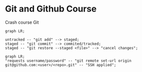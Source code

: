 # Git and Github Course

Crash course Git

```mermaid
graph LR;

untracked -- "git add" --> staged;
staged -- "git commit" --> commited/tracked;
staged -- "git restore --staged <file>" --> "cancel changes";

```

```mermaid
graph LR;
"requests username/password" -- "git remote set-url origin git@github.com:<user>/<repo>.git" -- "SSH applied";

```
